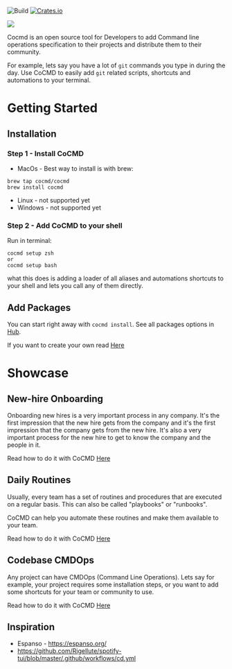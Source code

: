 
![Build](https://github.com/cargo-bins/cargo-binstall/workflows/Rust/badge.svg)
[![Crates.io](https://img.shields.io/crates/v/cocmd.svg)](https://crates.io/crates/cocmd)

![](https://img.shields.io/github/v/release/cocmd/cocmd)

Cocmd is an open source tool for Developers to add Command line operations specification to their projects and 
distribute them to their community.

For example, lets say you have a lot of `git` commands you type in during the day. Use CoCMD to easily add `git` related scripts, shortcuts and automations to your terminal. 

# Getting Started

## Installation

### Step 1 - Install CoCMD
* MacOs - 
Best way to install is with brew:
```shell
brew tap cocmd/cocmd
brew install cocmd
```

* Linux - not supported yet
* Windows - not supported yet

### Step 2 - Add CoCMD to your shell

Run in terminal:
```shell
cocmd setup zsh
or 
cocmd setup bash
```

what this does is adding a loader of all aliases and automations shortcuts to your shell and lets you call any of them directly.

## Add Packages

You can start right away with `cocmd install`.
See all packages options in [Hub](https://cocmd.org/docs/packages/from_hub).

If you want to create your own read [Here](https://cocmd.org/docs/packages/package-specification)



# Showcase

## New-hire Onboarding

Onboarding new hires is a very important process in any company. It's the first impression that the new hire gets from the company and it's the first impression that the company gets from the new hire. It's also a very important process for the new hire to get to know the company and the people in it.

Read how to do it with CoCMD [Here](https://cocmd.org/docs/showcase/onboarding)

## Daily Routines

Usually, every team has a set of routines and procedures that are executed on a regular basis.
This can also be called "playbooks" or "runbooks". 

CoCMD can help you automate these routines and make them available to your team.

Read how to do it with CoCMD [Here](https://cocmd.org/docs/showcase/routines)


## Codebase CMDOps
Any project can have CMDOps (Command Line Operations). Lets say for example, your project requires some installation steps, or you want to add some shortcuts for your team or community to use.

Read how to do it with CoCMD [Here](https://cocmd.org/docs/showcase/cmdops)





## Inspiration
- Espanso - https://espanso.org/
- https://github.com/Rigellute/spotify-tui/blob/master/.github/workflows/cd.yml
